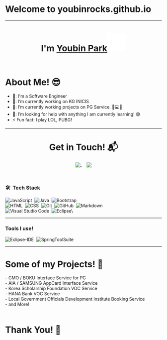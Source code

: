 # Welcome to youbinrocks.github.io
<hr>
<h1 align="center">I'm <a href="https://github.com/youbinrocks">Youbin Park<a><img src="https://github.com/Kathryn-Jie/Kathryn-Jie/blob/main/wave.gif" width="60px"/></h1>
<Br>
<h1>About Me! 😎</h1>

- 🏫: I'm a Software Engineer
- 🔭: I’m currently working on KG INICIS
- 🌱: I’m currently working projects on PG Service. 🧠💻🤖
- 🤔: I’m looking for help with anything I am currently learning! 😅
- ⚡  Fun fact: I play LOL, PUBG!

<hr>
<h1 align="center">Get in Touch! 📬</h1>

  <p align="center">
  <a href="mailto:youbinrocks1@gmail.com" target="blank">
    <img align="center" src="https://img.shields.io/badge/youbinrocks1@gmail.com-D14836?style=for-the-badge&logo=gmail&logoColor=white" />
  </a>    &nbsp;&nbsp;&nbsp;       
  
  <a href="https://www.github.com/youbinrocks" target="blank">
    <img align="center" src="https://img.shields.io/badge/youbinrocks-100000?style=for-the-badge&logo=github&logoColor=white" />
 </a>
</p>

<Br>
  
### 🛠 &nbsp;Tech Stack
![JavaScript](https://img.shields.io/badge/-JavaScript-05122A?style=flat&logo=javascript)&nbsp;
![Java](https://img.shields.io/badge/-Java-05122A?style=flat&logo=Java&logoColor=FFA518)&nbsp;
![Bootstrap](https://img.shields.io/badge/-Bootstrap-05122A?style=flat&logo=bootstrap&logoColor=563D7C)\
![HTML](https://img.shields.io/badge/-HTML-05122A?style=flat&logo=HTML5)&nbsp;
![CSS](https://img.shields.io/badge/-CSS-05122A?style=flat&logo=CSS3&logoColor=1572B6)&nbsp;
![Git](https://img.shields.io/badge/-Git-05122A?style=flat&logo=git)&nbsp;
![GitHub](https://img.shields.io/badge/-GitHub-05122A?style=flat&logo=github)&nbsp;
![Markdown](https://img.shields.io/badge/-Markdown-05122A?style=flat&logo=markdown)\
![Visual Studio Code](https://img.shields.io/badge/-Visual%20Studio%20Code-05122A?style=flat&logo=visual-studio-code&logoColor=007ACC)&nbsp;
![Eclipse](https://img.shields.io/badge/-Eclipse-05122A?style=flat&logo=eclipse-ide&logoColor=2C2255)\
  
 <hr>

### Tools I use! 
![Eclipse-IDE](http://img.shields.io/badge/-Eclipse-2C2255?style=flat-square&logo=eclipse&logoColor=ffffff)&nbsp;
![SpringToolSuite](http://img.shields.io/badge/-Spring-2C2255?style=flat-square&logo=Spring-boot&logoColor=07fc03)
<Br>
<hr>

<h1>Some of my Projects! 🎨</h1>
- GMO / BOKU Interface Service for PG&nbsp;<br>
- AIA / SAMSUNG AppCard Interface Service&nbsp;<br>
- Korea Scholarship Foundation VOC Service&nbsp;<br>
- HANA Bank VOC Service&nbsp;<br>
- Local Government Officials Development Institute Booking Service&nbsp;<br>
- and More!&nbsp;
<br>
<Br>
<h1>Thank You! 🤵 </h1>
<Br>
